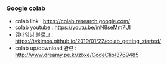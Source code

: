 ### Google colab

- colab link : https://colab.research.google.com/
- colab youtube : https://youtu.be/inN8seMm7UI
- 김태영님 블로그 : https://tykimos.github.io/2019/01/22/colab_getting_started/
- colab up/download 관련 : http://www.dreamy.pe.kr/zbxe/CodeClip/3769485


